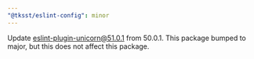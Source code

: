 ```yaml
---
"@tksst/eslint-config": minor
---
```


Update eslint-plugin-unicorn@51.0.1 from 50.0.1. This package bumped to major, but this does not affect this package.
